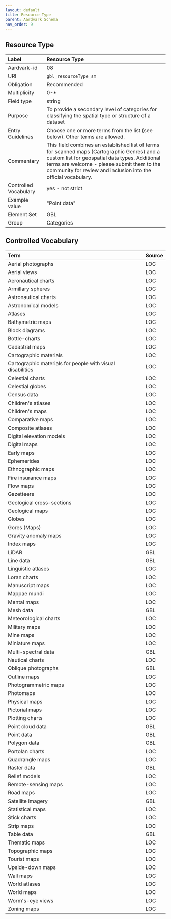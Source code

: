 ```yaml
---
layout: default
title: Resource Type
parent: Aardvark Schema
nav_order: 9
---
```


## Resource Type

| Label                 | Resource Type           |
|:----------------------|:------------------------|
| Aardvark-id           | 08                      |
| URI                   | `gbl_resourceType_sm`   |
| Obligation            | Recommended             |
| Multiplicity          | 0-\*                    |
| Field type            | string                  |
| Purpose               | To provide a secondary level of categories for classifying the spatial type or structure of a dataset |
| Entry Guidelines      | Choose one or more terms from the list (see below).  Other terms are allowed. |
| Commentary            | This field combines an established list of terms for scanned maps (Cartographic Genres) and a custom list for geospatial data types. Additional terms are welcome - please submit them to the community for review and inclusion into the official vocabulary. |
| Controlled Vocabulary | yes - not strict        |
| Example value         | "Point data"            |
| Element Set           | GBL                     |
| Group                 | Categories              |

## Controlled Vocabulary

| Term                                                       | Source |
| :--------------------------------------------------------- | :----- |
| Aerial photographs                                         | LOC    |
| Aerial views                                               | LOC    |
| Aeronautical charts                                        | LOC    |
| Armillary spheres                                          | LOC    |
| Astronautical charts                                       | LOC    |
| Astronomical models                                        | LOC    |
| Atlases                                                    | LOC    |
| Bathymetric maps                                           | LOC    |
| Block diagrams                                             | LOC    |
| Bottle-charts                                              | LOC    |
| Cadastral maps                                             | LOC    |
| Cartographic materials                                     | LOC    |
| Cartographic materials for people with visual disabilities | LOC    |
| Celestial charts                                           | LOC    |
| Celestial globes                                           | LOC    |
| Census data                                                | LOC    |
| Children's atlases                                         | LOC    |
| Children's maps                                            | LOC    |
| Comparative maps                                           | LOC    |
| Composite atlases                                          | LOC    |
| Digital elevation models                                   | LOC    |
| Digital maps                                               | LOC    |
| Early maps                                                 | LOC    |
| Ephemerides                                                | LOC    |
| Ethnographic maps                                          | LOC    |
| Fire insurance maps                                        | LOC    |
| Flow maps                                                  | LOC    |
| Gazetteers                                                 | LOC    |
| Geological cross-sections                                  | LOC    |
| Geological maps                                            | LOC    |
| Globes                                                     | LOC    |
| Gores (Maps)                                               | LOC    |
| Gravity anomaly maps                                       | LOC    |
| Index maps                                                 | LOC    |
| LiDAR                                                      | GBL    |
| Line data                                                  | GBL    |
| Linguistic atlases                                         | LOC    |
| Loran charts                                               | LOC    |
| Manuscript maps                                            | LOC    |
| Mappae mundi                                               | LOC    |
| Mental maps                                                | LOC    |
| Mesh data                                                  | GBL    |
| Meteorological charts                                      | LOC    |
| Military maps                                              | LOC    |
| Mine maps                                                  | LOC    |
| Miniature maps                                             | LOC    |
| Multi-spectral data                                        | GBL    |
| Nautical charts                                            | LOC    |
| Oblique photographs                                        | GBL    |
| Outline maps                                               | LOC    |
| Photogrammetric maps                                       | LOC    |
| Photomaps                                                  | LOC    |
| Physical maps                                              | LOC    |
| Pictorial maps                                             | LOC    |
| Plotting charts                                            | LOC    |
| Point cloud data                                           | GBL    |
| Point data                                                 | GBL    |
| Polygon data                                               | GBL    |
| Portolan charts                                            | LOC    |
| Quadrangle maps                                            | LOC    |
| Raster data                                                | GBL    |
| Relief models                                              | LOC    |
| Remote-sensing maps                                        | LOC    |
| Road maps                                                  | LOC    |
| Satellite imagery                                          | GBL    |
| Statistical maps                                           | LOC    |
| Stick charts                                               | LOC    |
| Strip maps                                                 | LOC    |
| Table data                                                 | GBL    |
| Thematic maps                                              | LOC    |
| Topographic maps                                           | LOC    |
| Tourist maps                                               | LOC    |
| Upside-down maps                                           | LOC    |
| Wall maps                                                  | LOC    |
| World atlases                                              | LOC    |
| World maps                                                 | LOC    |
| Worm's-eye views                                           | LOC    |
| Zoning maps                                                | LOC    |

